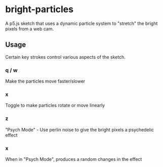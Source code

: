 # bright-particles

A p5.js sketch that uses a dynamic particle system to "stretch" the bright pixels from a web cam. 

## Usage

Certain key strokes control various aspects of the sketch. 

### q / w 
Make the particles move faster/slower

### x
Toggle to make particles rotate or move linearly

### z
"Psych Mode" - Use perlin noise to give the bright pixels a psychedelic effect

### x
When in "Psych Mode", produces a random changes in the effect
